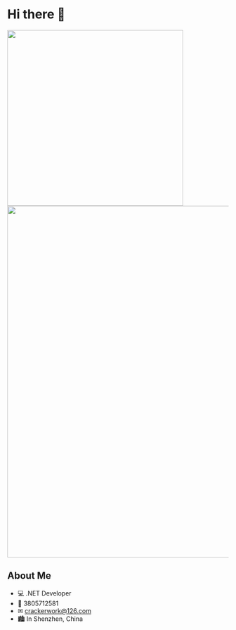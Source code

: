 # Hi there 👋

<img align="center" width="400" src="https://github-readme-stats.vercel.app/api?username=fancyxnet&theme=transparent&include_all_commits=true&show_icons=true&hide_border=true" />
<img width="800" src="https://github-readme-activity-graph.vercel.app/graph?username=fancyxnet&theme=github-compact&hide_border=true&area=true" />

## About Me

- 💻 .NET Developer
- 🐧 3805712581
- ✉︎ crackerwork@126.com
- 🏙 In Shenzhen, China
